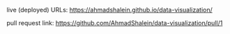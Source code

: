live (deployed) URLs: https://ahmadshalein.github.io/data-visualization/

pull request link: https://github.com/AhmadShalein/data-visualization/pull/1